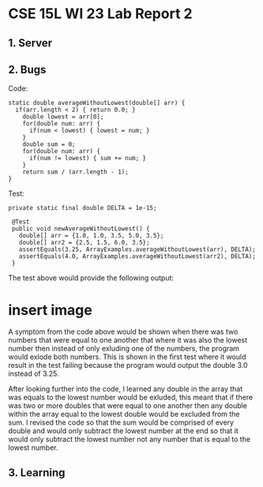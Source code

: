 # CSE 15L WI 23 Lab Report 2

## 1. Server

## 2. Bugs
Code:
```
static double averageWithoutLowest(double[] arr) {
  if(arr.length < 2) { return 0.0; }
    double lowest = arr[0];
    for(double num: arr) {
      if(num < lowest) { lowest = num; }
    }
    double sum = 0;
    for(double num: arr) {
      if(num != lowest) { sum += num; }
    }
    return sum / (arr.length - 1);
}
```
Test:
```
private static final double DELTA = 1e-15;

 @Test
 public void newAverageWithoutLowest() {
   double[] arr = {1.0, 1.0, 3.5, 5.0, 3.5};
   double[] arr2 = {2.5, 1.5, 6.0, 3.5};
   assertEquals(3.25, ArrayExamples.averageWithoutLowest(arr), DELTA);
   assertEquals(4.0, ArrayExamples.averageWithoutLowest(arr2), DELTA);
 }
```
The test above would provide the following output:
# insert image

A symptom from the code above would be shown when there was two numbers that were equal to one another that where it was also the lowest number then 
instead of only exluding one of the numbers, the program would exlode both numbers. This is shown in the first test where it would result in the test 
failing because the program would output the double 3.0 instead of 3.25.

After looking further into the code, I learned any double in the array that was equals to the lowest number would be exluded, this meant that if there was two or more doubles that were equal to one another then any double within the array equal to the lowest double would be excluded from the sum. I revised the code so that the sum would be comprised of every double and would only subtract the lowest number at the end so that it would only subtract the lowest number not any number that is equal to the lowest number.

## 3. Learning


